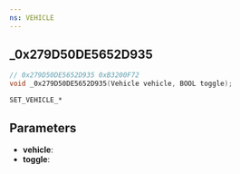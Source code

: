 ```yaml
---
ns: VEHICLE
---
```

## _0x279D50DE5652D935

```c
// 0x279D50DE5652D935 0xB3200F72
void _0x279D50DE5652D935(Vehicle vehicle, BOOL toggle);
```

```
SET_VEHICLE_*
```

## Parameters
* **vehicle**: 
* **toggle**: 

